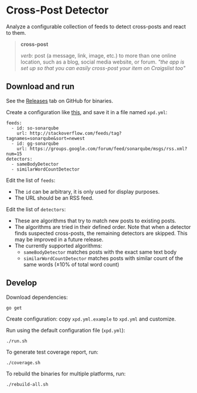 Cross-Post Detector
===================

Analyze a configurable collection of feeds to detect cross-posts and react to them.

> **cross-post**
>
> *verb*:
> post (a message, link, image, etc.) to more than one online location, such as a blog, social media website, or forum.
> *"the app is set up so that you can easily cross-post your item on Craigslist too"*

Download and run
----------------

See the [Releases](https://github.com/xpd-org/xpd/releases) tab on GitHub for binaries.

Create a configuration like [this](https://github.com/xpd-org/xpd/blob/master/xpd.yml.example), and save it in a file named `xpd.yml`:

    feeds:
      - id: so-sonarqube
        url: http://stackoverflow.com/feeds/tag?tagnames=sonarqube&sort=newest
      - id: gg-sonarqube
        url: https://groups.google.com/forum/feed/sonarqube/msgs/rss.xml?num=15
    detectors:
      - sameBodyDetector
      - similarWordCountDetector

Edit the list of `feeds`:

- The `id` can be arbitrary, it is only used for display purposes.
- The URL should be an RSS feed.

Edit the list of `detectors`:

- These are algorithms that try to match new posts to existing posts.
- The algorithms are tried in their defined order.
  Note that when a detector finds suspected cross-posts, the remaining detectors are skipped. This may be improved in a future release.
- The currently supported algorithms:
    - `sameBodyDetector` matches posts with the exact same text body
    - `similarWordCountDetector` matches posts with similar count of the same words (&plusmn;10% of total word count)

Develop
-------

Download dependencies:

    go get

Create configuration: copy `xpd.yml.example` to `xpd.yml` and customize.

Run using the default configuration file (`xpd.yml`):

    ./run.sh

To generate test coverage report, run:

    ./coverage.sh

To rebuild the binaries for multiple platforms, run:

    ./rebuild-all.sh
